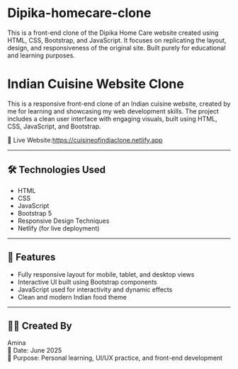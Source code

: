 # Dipika-homecare-clone
This is a front-end clone of the Dipika Home Care website created using HTML, CSS, Bootstrap, and JavaScript. It focuses on replicating the layout, design, and responsiveness of the original site. Built purely for educational and learning purposes.
# Indian Cuisine Website Clone

This is a responsive front-end clone of an Indian cuisine website, created by me for learning and showcasing my web development skills. The project includes a clean user interface with engaging visuals, built using HTML, CSS, JavaScript, and Bootstrap.

🔗 Live Website:https://cuisineofindiaclone.netlify.app

---

## 🛠️ Technologies Used

- HTML  
- CSS 
- JavaScript   
- Bootstrap 5  
- Responsive Design Techniques  
- Netlify (for live deployment)

---

## 📱 Features

- Fully responsive layout for mobile, tablet, and desktop views  
- Interactive UI built using Bootstrap components  
- JavaScript used for interactivity and dynamic effects  
- Clean and modern Indian food theme

---

## 👩‍💻 Created By

Amina  
📆 Date: June 2025  
🎯 Purpose: Personal learning, UI/UX practice, and front-end development
